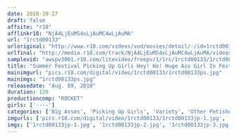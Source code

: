 ```yaml
---
date: 2018-10-27
draft: false
affsite: "r18"
afflinkr18: "NjA4LjEuMS4xLjAuMC4wLjAuMA"
url: "1rctd00133"
urloriginal: "http://www.r18.com/videos/vod/movies/detail/-/id=1rctd00133"
urlfinal: "http://media.r18.com/track/NjA4LjEuMS4xLjAuMC4wLjAuMA/videos/vod/movies/detail/-/id=1rctd00133"
samplevid: "awspv3001.r18.com/litevideo/freepv/1/1rc/1rctd00133/1rctd00133_dmb_w.mp4"
title: "Summer Festival Picking Up Girls Hey! Ho! Huge Ass Girl In Festival Loincloths First Palanquin Blowjob, Loincloth Continuous Cowgirl Challenge"
mainimgurl: "pics.r18.com/digital/video/1rctd00133/1rctd00133ps.jpg"
mainimgs: "1rctd00133ps.jpg"
releasedate: "Aug. 09, 2018"
duration: 120
productioncomp: "ROCKET"
girls: ['----']
categories: ['Big Asses', 'Picking Up Girls', 'Variety', 'Other Fetishes', 'Amateur', 'Cowgirl', 'Creampie', 'Blowjob', 'Hi-Def']
imgurls: ['pics.r18.com/digital/video/1rctd00133/1rctd00133jp-1.jpg', 'pics.r18.com/digital/video/1rctd00133/1rctd00133jp-2.jpg', 'pics.r18.com/digital/video/1rctd00133/1rctd00133jp-3.jpg', 'pics.r18.com/digital/video/1rctd00133/1rctd00133jp-4.jpg', 'pics.r18.com/digital/video/1rctd00133/1rctd00133jp-5.jpg', 'pics.r18.com/digital/video/1rctd00133/1rctd00133jp-6.jpg', 'pics.r18.com/digital/video/1rctd00133/1rctd00133jp-7.jpg', 'pics.r18.com/digital/video/1rctd00133/1rctd00133jp-8.jpg', 'pics.r18.com/digital/video/1rctd00133/1rctd00133jp-9.jpg', 'pics.r18.com/digital/video/1rctd00133/1rctd00133jp-10.jpg', 'pics.r18.com/digital/video/1rctd00133/1rctd00133jp-11.jpg', 'pics.r18.com/digital/video/1rctd00133/1rctd00133jp-12.jpg', 'pics.r18.com/digital/video/1rctd00133/1rctd00133jp-13.jpg', 'pics.r18.com/digital/video/1rctd00133/1rctd00133jp-14.jpg', 'pics.r18.com/digital/video/1rctd00133/1rctd00133jp-15.jpg', 'pics.r18.com/digital/video/1rctd00133/1rctd00133jp-16.jpg', 'pics.r18.com/digital/video/1rctd00133/1rctd00133jp-17.jpg', 'pics.r18.com/digital/video/1rctd00133/1rctd00133jp-18.jpg', 'pics.r18.com/digital/video/1rctd00133/1rctd00133jp-19.jpg', 'pics.r18.com/digital/video/1rctd00133/1rctd00133jp-20.jpg']
imgs: ['1rctd00133jp-1.jpg', '1rctd00133jp-2.jpg', '1rctd00133jp-3.jpg', '1rctd00133jp-4.jpg', '1rctd00133jp-5.jpg', '1rctd00133jp-6.jpg', '1rctd00133jp-7.jpg', '1rctd00133jp-8.jpg', '1rctd00133jp-9.jpg', '1rctd00133jp-10.jpg', '1rctd00133jp-11.jpg', '1rctd00133jp-12.jpg', '1rctd00133jp-13.jpg', '1rctd00133jp-14.jpg', '1rctd00133jp-15.jpg', '1rctd00133jp-16.jpg', '1rctd00133jp-17.jpg', '1rctd00133jp-18.jpg', '1rctd00133jp-19.jpg', '1rctd00133jp-20.jpg']
---
```

